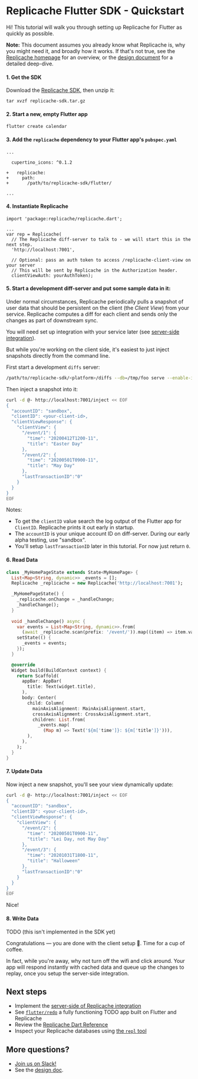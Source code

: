 # Replicache Flutter SDK - Quickstart

Hi! This tutorial will walk you through setting up Replicache for Flutter as quickly as possible.

**Note:** This document assumes you already know what Replicache is, why you might need it, and broadly how it works. If that's not true, see the [Replicache homepage](https://replicache.dev) for an overview, or the [design document](https://github.com/rocicorp/replicache/blob/master/design.md) for a detailed deep-dive.

#### 1. Get the SDK

Download the [Replicache SDK](https://github.com/rocicorp/replicache/releases/latest/download/replicache-sdk.tar.gz), then unzip it:

```
tar xvzf replicache-sdk.tar.gz
```

#### 2. Start a new, empty Flutter app

```
flutter create calendar
```

#### 3. Add the `replicache` dependency to your Flutter app's `pubspec.yaml`

```
...

  cupertino_icons: ^0.1.2

+   replicache:
+     path:
+       /path/to/replicache-sdk/flutter/

...
```

#### 4. Instantiate Replicache

```
import 'package:replicache/replicache.dart';

...
var rep = Replicache(
  // The Replicache diff-server to talk to - we will start this in the next step.
  'http://localhost:7001',
  
  // Optional: pass an auth token to access /replicache-client-view on your server
  // This will be sent by Replicache in the Authorization header.
  clientViewAuth: yourAuthToken);
```

#### 5. Start a development diff-server and put some sample data in it:

Under normal circumstances, Replicache periodically pulls a snapshot of user data that should be persistent on the client (the *Client View*) from your service. Replicache computes a diff for each client and sends only the changes as part of downstream sync.

You will need set up integration with your service later (see [server-side integration](https://github.com/rocicorp/replicache/blob/master/README.md)).

But while you're working on the client side, it's easiest to just inject snapshots directly from the command line.

First start a development `diffs` server:

```bash
/path/to/replicache-sdk/<platform>/diffs --db=/tmp/foo serve --enable-inject
```

Then inject a snapshot into it:

```bash
curl -d @- http://localhost:7001/inject << EOF
{
  "accountID": "sandbox",
  "clientID": <your-client-id>,
  "clientViewResponse": {
    "clientView": {
      "/event/1": {
        "time": "20200412T1200-11",
        "title": "Easter Day"
      },
      "/event/2": {
        "time": "20200501T0900-11",
        "title": "May Day"
      },
      "lastTransactionID":"0"
    }
  }
}
EOF
```

Notes:

* To get the `clientID` value search the log output of the Flutter app for `ClientID`. Replicache prints it out early in startup.
* The `accountID` is your unique account ID on diff-server. During our early alpha testing, use "sandbox".
* You'll setup `lastTransactionID` later in this tutorial. For now just return `0`.

#### 6. Read Data

```dart
class _MyHomePageState extends State<MyHomePage> {
  List<Map<String, dynamic>> _events = [];
  Replicache _replicache = new Replicache('http://localhost:7001');

  _MyHomePageState() {
    _replicache.onChange = _handleChange;
    _handleChange();
  }
  
  void _handleChange() async {
    var events = List<Map<String, dynamic>>.from(
      (await _replicache.scan(prefix: '/event/')).map((item) => item.value));
    setState(() {
      _events = events;
    });
  }

  @override
  Widget build(BuildContext context) {
    return Scaffold(
      appBar: AppBar(
        title: Text(widget.title),
      ),
      body: Center(
        child: Column(
          mainAxisAlignment: MainAxisAlignment.start,
          crossAxisAlignment: CrossAxisAlignment.start,
          children: List.from(
            _events.map(
              (Map m) => Text('${m['time']}: ${m['title']}'))),
        ),
      ),
    );
  }
}
```

#### 7. Update Data

Now inject a new snapshot, you'll see your view dynamically update:

```bash
curl -d @- http://localhost:7001/inject << EOF
{
  "accountID": "sandbox",
  "clientID": <your-client-id>,
  "clientViewResponse": {
    "clientView": {
      "/event/2": {
        "time": "20200501T0900-11",
        "title": "Lei Day, not May Day"
      },
      "/event/3": {
        "time": "20201031T1800-11",
        "title": "Halloween"
      },
      "lastTransactionID":"0"
    }
  }
}
EOF
```

Nice!

#### 8. Write Data

TODO (this isn't implemented in the SDK yet)


Congratulations — you are done with the client setup 🎉. Time for a cup of coffee.

In fact, while you're away, why not turn off the wifi and click around. Your app will respond instantly with cached data and queue up the changes to replay, once you setup the server-side integration.

## Next steps

- Implement the [server-side of Replicache integration](https://github.com/rocicorp/replicache/)
- See [`flutter/redo`](https://github.com/rocicorp/replicache-sdk-flutter/tree/master/sample/redo) a fully functioning TODO app built on Flutter and Replicache
- Review the [Replicache Dart Reference](https://flutter.doc.replicate.to/replicache/replicache-library.html)
- Inspect your Replicache databases using [the `repl` tool](https://github.com/rocicorp/replicache-server/blob/master/doc/cli.md)

## More questions?

* [Join us on Slack!](#TODO)
* See the [design doc](https://github.com/rocicorp/replicache/blob/master/design.md).

